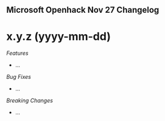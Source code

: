 ## Microsoft Openhack Nov 27 Changelog

<a name="x.y.z"></a>
# x.y.z (yyyy-mm-dd)

*Features*
* ...

*Bug Fixes*
* ...

*Breaking Changes*
* ...
